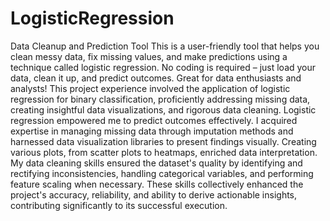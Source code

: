 # LogisticRegression
Data Cleanup and Prediction Tool  This is a user-friendly tool that helps you clean messy data, fix missing values, and make predictions using a technique called logistic regression. No coding is required – just load your data, clean it up, and predict outcomes. Great for data enthusiasts and analysts!
This project experience involved the application of logistic regression for binary classification, proficiently addressing missing data, creating insightful data visualizations, and rigorous data cleaning. Logistic regression empowered me to predict outcomes effectively. I acquired expertise in managing missing data through imputation methods and harnessed data visualization libraries to present findings visually. Creating various plots, from scatter plots to heatmaps, enriched data interpretation. My data cleaning skills ensured the dataset's quality by identifying and rectifying inconsistencies, handling categorical variables, and performing feature scaling when necessary. These skills collectively enhanced the project's accuracy, reliability, and ability to derive actionable insights, contributing significantly to its successful execution.
